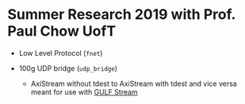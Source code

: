 # Summer Research 2019 with Prof. Paul Chow UofT

- Low Level Protocol (`fnet`)

- 100g UDP bridge (`udp_bridge`)
  - AxiStream without tdest to AxiStream with tdest and vice versa meant for use with [GULF Stream](https://github.com/UofT-HPRC/GULF-Stream)
